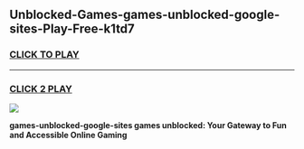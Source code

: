 
## Unblocked-Games-games-unblocked-google-sites-Play-Free-k1td7
<h3>
<a href="https://premium76.site?title=games-unblocked-google-sites&ref=12A">CLICK TO PLAY</a></h3>
<hr>

<h3>
<a href="https://premium76.site?title=games-unblocked-google-sites&ref=12A">CLICK 2 PLAY</a>
  
</h3>

<a href="https://premium76.site?title=games-unblocked-google-sites&ref=12A"><img src="https://clearcache.store/games.png"></a>


**games-unblocked-google-sites games unblocked: Your Gateway to Fun and Accessible Online Gaming**
